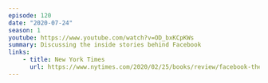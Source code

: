 ```yaml
---
episode: 120
date: "2020-07-24"
season: 1
youtube: https://www.youtube.com/watch?v=OD_bxKCpKWs
summary: Discussing the inside stories behind Facebook
links:
    - title: New York Times
      url: https://www.nytimes.com/2020/02/25/books/review/facebook-the-inside-story-steven-levy.html
---
```

